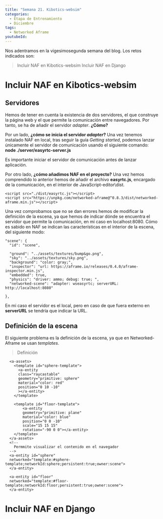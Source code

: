 ```yaml
---
title: "Semana 21. Kibotics-websim"
categories:
  - Etapa de Entrenamiento
  - Diciembre
tags:
  - Networked Aframe
youtubeId: 
---
```


Nos adentramos en la vigesimosegunda semana del blog. Los retos indicados son:

> Incluir NAF en Kibotics-websim
> Incluir NAF en Django


# Incluir NAF en Kibotics-websim

## Servidores

Hemos de tener en cuenta la existencia de dos servidores, el que construye la página web y el que permite la comunicación entre navegadores. Por tanto, se ha de añadir el servidor *adapter*. **¿Cómo?**

Por un lado, **¿cómo se inicia el servidor *adapter*?** Una vez tenemos instalado NAF en local, tras seguir la guía *Getting started*, podemos lanzar únicamente el servidor de comunicación usando el siguiente comando: **node ./server/easyrtc-server.js** 

Es importante iniciar el servidor de comunicación antes de lanzar aplicación. 

Por otro lado, **¿cómo añadimos NAF en el proyecto?** Una vez hemos comprendido lo anterior hemos de añadir el archivo **easyrtc.js**, encargado de la comunicación, en el interior de JavaScript-editor\dist. 

    <script src="./dist/easyrtc.js"></script> 
    <script src="https://unpkg.com/networked-aframe@^0.8.3/dist/networked-aframe.min.js"></script>

Una vez comprobamos que no se dan errores hemos de modificar la definición de la escena, ya que hemos de indicar dónde se encuentra el servidor que permite la comunicación, en mi caso en localhost:8080. Cómo es sabido en NAF se indican las características en el interior de la escena, del siguiente modo:

    "scene": {
      "id": "scene",
      
      "ground": "../assets/textures/bump&go.png",
      "sky": "../assets/textures/sky.png",
      "background": "color: gray;",
      "inspector": "url: https://aframe.io/releases/0.4.0/aframe-inspector.min.js",
      "embedded": true,
      "physics": "driver: ammo; debug: true; ",
      "networked-scene": "adapter: wseasyrtc; serverURL: http://localhost:8080"
      
    },

En mi caso el servidor es el local, pero en caso de que fuera externo en **serverURL** se tendría que indicar la URL. 

## Definición de la escena 

El siguiente problema es la definición de la escena, ya que en Networked-Aframe se usan *templates*. 

> Definición 

      <a-assets>
        <template id="sphere-template">
          <a-entity 
          class="raycastable" 
          geometry="primitive: sphere" 
          material="color: red" 
          position="0 10 -10" 
          ></a-entity>
        </template>

        <template id="floor-template">
            <a-entity
            geometry="primitive: plane" 
            material="color: blue" 
            position="0 0 -10"
            scale="15 15 15"
            rotation="-90 0 0"></a-entity>
        </template>
      </a-assets>
      <!--
        Permmite visualizar el contenido en el navegador
      -->
      <a-entity id="sphere" 
      networked="template:#sphere-template;networkId:sphere;persistent:true;owner:scene">
      </a-entity>

      <a-entity id="floor" 
      networked="template:#floor-template;networkId:floor;persistent:true;owner:scene">
      </a-entity>
      

# Incluir NAF en Django
